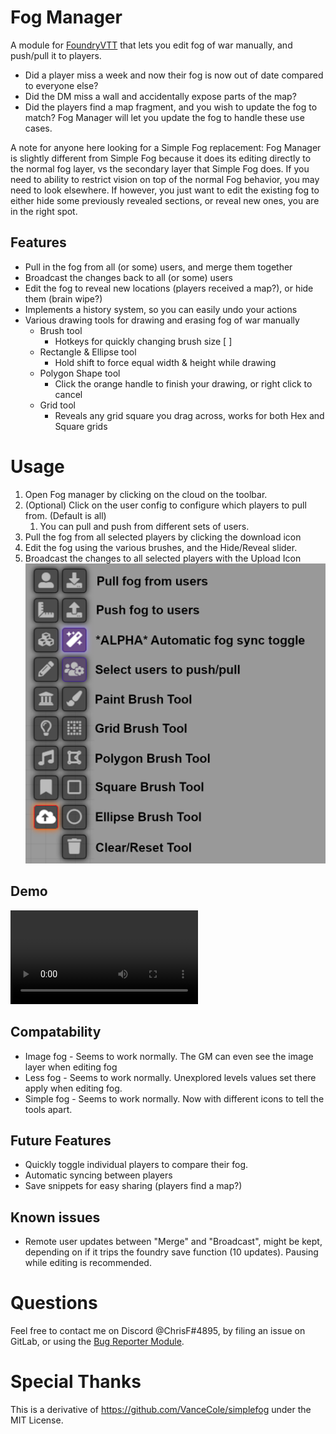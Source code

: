 # Fog Manager
A module for [FoundryVTT](https://foundryvtt.com) that lets you edit fog of war manually, and push/pull it to players.
 
* Did a player miss a week and now their fog is now out of date compared to everyone else?
* Did the DM miss a wall and accidentally expose parts of the map?
* Did the players find a map fragment, and you wish to update the fog to match?
Fog Manager will let you update the fog to handle these use cases.

A note for anyone here looking for a Simple Fog replacement:  Fog Manager is slightly different from Simple Fog because it does its editing directly to the normal fog layer, vs the secondary layer that Simple Fog does. If you need to ability to restrict vision on top of the normal Fog behavior, you may need to look elsewhere. If however, you just want to edit the existing fog to either hide some previously revealed sections, or reveal new ones, you are in the right spot. 

## Features
- Pull in the fog from all (or some) users, and merge them together
- Broadcast the changes back to all (or some) users
- Edit the fog to reveal new locations (players received a map?), or hide them (brain wipe?)
- Implements a history system, so you can easily undo your actions
- Various drawing tools for drawing and erasing fog of war manually
  - Brush tool
    - Hotkeys for quickly changing brush size [ ]
  - Rectangle & Ellipse tool
    - Hold shift to force equal width & height while drawing
  - Polygon Shape tool
    - Click the orange handle to finish your drawing, or right click to cancel
  - Grid tool
    - Reveals any grid square you drag across, works for both Hex and Square grids


# Usage 
1. Open Fog manager by clicking on the cloud on the toolbar.
2. (Optional) Click on the user config to configure which players to pull from. (Default is all)
   1. You can pull and push from different sets of users.
3. Pull the fog from all selected players by clicking the download icon 
4. Edit the fog using the various brushes, and the Hide/Reveal slider.
5. Broadcast the changes to all selected players with the Upload Icon 
![List of control icon mappings](command_overview.png)

## Demo
![A short demo of loading, edit and pushing fog. Left side is a player, and right is the GM.](short_demo.webm)

## Compatability
* Image fog - Seems to work normally. The GM can even see the image layer when editing fog
* Less fog - Seems to work normally.  Unexplored levels values set there apply when editing fog.
* Simple fog - Seems to work normally. Now with different icons to tell the tools apart. 

## Future Features
* Quickly toggle individual players to compare their fog.
* Automatic syncing between players
* Save snippets for easy sharing (players find a map?)

## Known issues
* Remote user updates between "Merge" and "Broadcast", might be kept, depending on if it trips the foundry save function (10 updates).  Pausing while editing is recommended.

# Questions
Feel free to contact me on Discord \@ChrisF#4895, by filing an issue on GitLab, or using the [Bug Reporter Module](https://foundryvtt.com/packages/bug-reporter/).

# Special Thanks
This is a derivative of https://github.com/VanceCole/simplefog under the MIT License.
